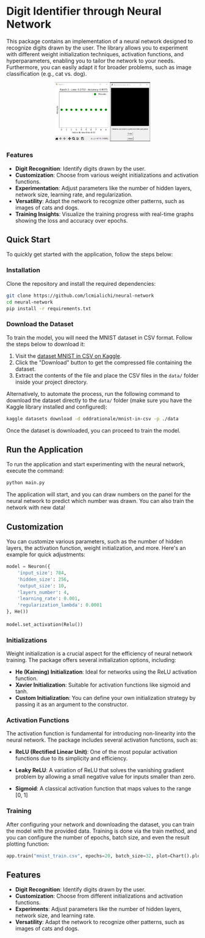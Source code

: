 # Digit Identifier through Neural Network

This package contains an implementation of a neural network designed to recognize digits drawn by the user. The library allows you to experiment with different weight initialization techniques, activation functions, and hyperparameters, enabling you to tailor the network to your needs. Furthermore, you can easily adapt it for broader problems, such as image classification (e.g., cat vs. dog).

<div style="text-align: center;">
  <img src="img/mintty_HxflF9c7tT.gif" width="250"/>
</div>


### Features
- **Digit Recognition**: Identify digits drawn by the user.
- **Customization**: Choose from various weight initializations and activation functions.
- **Experimentation**: Adjust parameters like the number of hidden layers, network size, learning rate, and regularization.
- **Versatility**: Adapt the network to recognize other patterns, such as images of cats and dogs.
- **Training Insights**: Visualize the training progress with real-time graphs showing the loss and accuracy over epochs.

## Quick Start
To quickly get started with the application, follow the steps below:

### Installation
Clone the repository and install the required dependencies:

```bash
git clone https://github.com/lcmialichi/neural-network
cd neural-network
pip install -r requirements.txt
```

### Download the Dataset
To train the model, you will need the MNIST dataset in CSV format. Follow the steps below to download it:
 1. Visit the [dataset MNIST in CSV on Kaggle](https://www.kaggle.com/datasets/oddrationale/mnist-in-csv).
 2. Click the "Download" button to get the compressed file containing the dataset.
 3. Extract the contents of the file and place the CSV files in the ``data/`` folder inside your project directory.

Alternatively, to automate the process, run the following command to download the dataset directly to the ``data/`` folder (make sure you have the Kaggle library installed and configured):

```bash
kaggle datasets download -d oddrationale/mnist-in-csv -p ./data
```
Once the dataset is downloaded, you can proceed to train the model.

## Run the Application
To run the application and start experimenting with the neural network, execute the command:

```bash
python main.py
```
The application will start, and you can draw numbers on the panel for the neural network to predict which number was drawn. You can also train the network with new data!

## Customization
You can customize various parameters, such as the number of hidden layers, the activation function, weight initialization, and more. Here's an example for quick adjustments:

```python
model = Neuron({
    'input_size': 784, 
    'hidden_size': 256, 
    'output_size': 10, 
    'layers_number': 4,
    'learning_rate': 0.001,
    'regularization_lambda': 0.0001
}, He())

model.set_activation(Relu())
```

### Initializations
Weight initialization is a crucial aspect for the efficiency of neural network training. The package offers several initialization options, including:

- **He (Kaiming) Initialization**: Ideal for networks using the ReLU activation function.
- **Xavier Initialization**: Suitable for activation functions like sigmoid and tanh.
- **Custom Initialization**: You can define your own initialization strategy by passing it as an argument to the constructor.

### Activation Functions
The activation function is fundamental for introducing non-linearity into the neural network. The package includes several activation functions, such as:

- **ReLU (Rectified Linear Unit)**: One of the most popular activation functions due to its simplicity and efficiency.
- **Leaky ReLU**: A variation of ReLU that solves the vanishing gradient problem by allowing a small negative value for inputs smaller than zero.

- **Sigmoid**: A classical activation function that maps values to the range [0, 1]


### Training
After configuring your network and downloading the dataset, you can train the model with the provided data. Training is done via the train method, and you can configure the number of epochs, batch size, and even the result plotting function:

```python
app.train("mnist_train.csv", epochs=20, batch_size=32, plot=Chart().plot_activations)
```

## Features
- **Digit Recognition**: Identify digits drawn by the user.
- **Customization**: Choose from different initializations and activation functions.
- **Experiments**: Adjust parameters like the number of hidden layers, network size, and learning rate.
- **Versatility**: Adapt the network to recognize other patterns, such as images of cats and dogs.